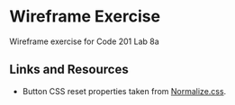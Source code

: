 # Wireframe Exercise

Wireframe exercise for Code 201 Lab 8a

## Links and Resources

- Button CSS reset properties taken from [Normalize.css](https://github.com/necolas/normalize.css).
